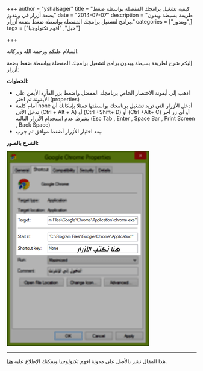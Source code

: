 +++
author = "yshalsager"
title = "كيفية تشغيل برامجك المفضلة بواسطة ضغط بضعة أزرار في ويندوز"
date = "2014-07-07"
description = "طريقة بسيطة وبدون برامج لتشغيل برامجك المفضلة بواسطة ضغط بضعة أزرار."
categories = ["ويندوز",]
tags = ["حيل", "افهم تكنولوجيا"]

+++

السلام عليكم ورحمة الله وبركاته:

إليكم شرح لطريقة بسيطة وبدون برامج لتشغيل برامجك المفضلة بواسطة ضغط بضعة أزرار:

**الخطوات:**

- اذهب إلى أيقونة الاختصار الخاص برنامجك المفضل واضغط بزر الفأرة الأيمن على الأيقونة ثم اختر (properties)
- أمام كلمة none أدخل الأزرار التي تريد تشغيل برنامجك بواسطتها فمثلا بإمكانك أن تدخل الآتي (Ctrl + Alt + A) أو (Ctrl +Shift+ D) أو (Ctrl +Alt+ C) أو أي زر آخر بشرط عدم استخدام الأزرار التالية (Esc Tab , Enter , Space Bar , Print Screen , Back Space)
- بعد اختيار الأزرار أضغط موافق ثم جرب.

**الشرح بالصور:**

![2014-07-07_17-58-46](images/2014-07-07_17-58-46.png)

---

هذا المقال نشر باﻷصل على مدونة افهم تكنولوجيا ويمكنك اﻹطلاع عليه [هنا](https://efhamtechnology.blogspot.com/2014/07/prog-by-3button.html).
